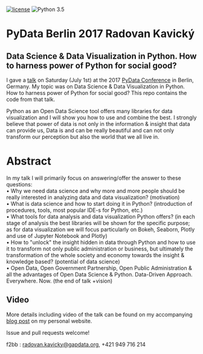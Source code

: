 [![license](https://img.shields.io/github/license/mashape/apistatus.svg)](https://github.com/radovankavicky/PyDataBerlin2017/blob/master/LICENSE)
![Python 3.5](https://img.shields.io/badge/python-3.5-blue.svg)

# PyData Berlin 2017 Radovan Kavický
## Data Science & Data Visualization in Python. How to harness power of Python for social good?

I gave a [talk](https://pydata.org/berlin2017/schedule/presentation/6/) on Saturday (July 1st) at the 2017 [PyData Conference](https://pydata.org/berlin2017/schedule/) in Berlin, Germany. My topic was on Data Science & Data Visualization in Python. How to harness power of Python for social good? This repo contains the code from that talk.

Python as an Open Data Science tool offers many libraries for data visualization and I will show you how to use and combine the best. I strongly believe that power of data is not only in the information & insight that data can provide us, Data is and can be really beautiful and can not only transform our perception but also the world that we all live in.

# Abstract

In my talk I will primarily focus on answering/offer the answer to these questions: <br />
• Why we need data science and why more and more people should be really interested in analyzing data and data visualization? (motivation) <br />
• What is data science and how to start doing it in Python? (introduction of procedures, tools, most popular IDE-s for Python, etc.) <br />
• What tools for data analysis and data visualization Python offers? (in each stage of analysis the best libraries will be shown for the specific purpose; as for data visualization we will focus particularly on Bokeh, Seaborn, Plotly and use of Jupyter Notebook and Plotly) <br />
• How to "unlock" the insight hidden in data through Python and how to use it to transform not only public administration or business, but ultimately the transformation of the whole society and economy towards the insight & knowledge based? (potential of data science) <br />
• Open Data, Open Government Partnership, Open Public Administration & all the advantages of Open Data Science & Python. Data-Driven Approach. Everywhere. Now. (the end of talk +vision) <br />


## Video

More details including video of the talk can be found on my accompanying [blog post]() on my personal website. 

Issue and pull requests welcome!

f2bb : radovan.kavicky@gapdata.org, +421 949 716 214 
